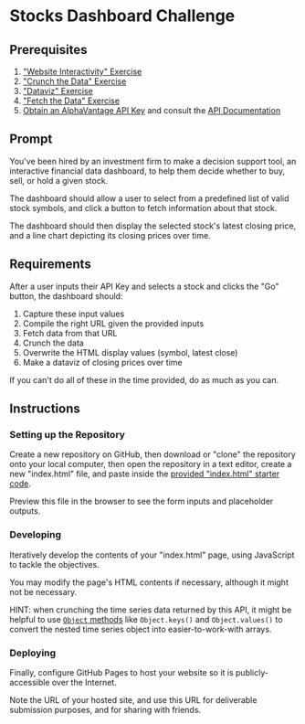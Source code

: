 # Stocks Dashboard Challenge

## Prerequisites

  1. ["Website Interactivity" Exercise](/exercises/website-interactivity/exercise.md)
  2. ["Crunch the Data" Exercise](/exercises/crunch-the-data/README.md)
  3. ["Dataviz" Exercise](/exercises/dataviz/exercise.md)
  4. ["Fetch the Data" Exercise](/exercises/fetch-the-data/README.md)
  5. [Obtain an AlphaVantage API Key](https://www.alphavantage.co/support/#api-key) and consult the [API Documentation](https://www.alphavantage.co/documentation/#dailyadj)

## Prompt

You've been hired by an investment firm to make a decision support tool, an interactive financial data dashboard, to help them decide whether to buy, sell, or hold a given stock.

The dashboard should allow a user to select from a predefined list of valid stock symbols, and click a button to fetch information about that stock.

The dashboard should then display the selected stock's latest closing price, and a line chart depicting its closing prices over time.

## Requirements

After a user inputs their API Key and selects a stock and clicks the "Go" button, the dashboard should:
  1) Capture these input values
  2) Compile the right URL given the provided inputs
  3) Fetch data from that URL
  4) Crunch the data
  5) Overwrite the HTML display values (symbol, latest close)
  6) Make a dataviz of closing prices over time

If you can't do all of these in the time provided, do as much as you can.

## Instructions

### Setting up the Repository

Create a new repository on GitHub, then download or "clone" the repository onto your local computer, then open the repository in a text editor, create a new "index.html" file, and paste inside the [provided "index.html" starter code](index.html).

Preview this file in the browser to see the form inputs and placeholder outputs.

### Developing

Iteratively develop the contents of your "index.html" page, using JavaScript to tackle the objectives.

You may modify the page's HTML contents if necessary, although it might not be necessary.

HINT: when crunching the time series data returned by this API, it might be helpful to use [`Object` methods](/notes/javascript/datatypes/objects.md#object-methods) like `Object.keys()` and `Object.values()` to convert the nested time series object into easier-to-work-with arrays.

### Deploying

Finally, configure GitHub Pages to host your website so it is publicly-accessible over the Internet.

Note the URL of your hosted site, and use this URL for deliverable submission purposes, and for sharing with friends.
